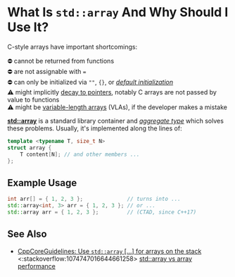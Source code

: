 # What Is `std::array` And Why Should I Use It?

C-style arrays have important shortcomings:<br/>

:no_entry: cannot be returned from functions<br>
:no_entry: are not assignable with `=`<br>
:no_entry: can only be initialized via `""`, `{}`, or *[default initialization](https://en.cppreference.com/w/cpp/language/default_initialization)*<br>
:warning: might implicitly [decay to pointers](https://64.github.io/cpp-faq/decay/), notably C arrays are not passed by value to functions<br>
:warning: might be [variable-length arrays](https://en.wikipedia.org/wiki/Variable-length_array) (VLAs), if the developer makes a mistake

**[std::array](https://en.cppreference.com/w/cpp/container/array)** is a standard library container and
*[aggregate type](https://en.cppreference.com/w/cpp/language/aggregate_initialization)*
which solves these problems.
Usually, it's implemented along the lines of:
```cpp
template <typename T, size_t N>
struct array {
    T content[N]; // and other members ...
};
```
## Example Usage
```cpp
int arr[] = { 1, 2, 3 };              // turns into ...
std::array<int, 3> arr = { 1, 2, 3 }; // or ...
std::array arr = { 1, 2, 3 };         // (CTAD, since C++17)
```

## See Also
- [CppCoreGuidelines: Use `std::array` [...] for arrays on the stack](http://isocpp.github.io/CppCoreGuidelines/CppCoreGuidelines#Res-stack)<br>
<:stackoverflow:1074747016644661258>
[std::array vs array performance](https://stackoverflow.com/q/30263303/5740428)
